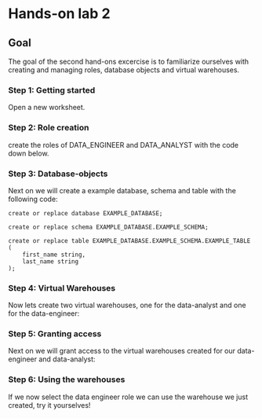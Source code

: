 # Hands-on lab 2

## Goal
The goal of the second hand-ons excercise is to familiarize ourselves with creating and managing roles, database objects and virtual warehouses.

### Step 1: Getting started
Open a new worksheet. 

### Step 2: Role creation
create the roles of DATA_ENGINEER and DATA_ANALYST with the code down below.



### Step 3: Database-objects 
Next on we will create a example database, schema and table with the following code:
```
create or replace database EXAMPLE_DATABASE;

create or replace schema EXAMPLE_DATABASE.EXAMPLE_SCHEMA;

create or replace table EXAMPLE_DATABASE.EXAMPLE_SCHEMA.EXAMPLE_TABLE ( 
    first_name string,
    last_name string
);
```


### Step 4: Virtual Warehouses
Now lets create two virtual warehouses, one for the data-analyst and one for the data-engineer:

### Step 5: Granting access
Next on we will grant access to the virtual warehouses created for our data-engineer and data-analyst:

### Step 6: Using the warehouses
If we now select the data engineer role we can use the warehouse we just created, try it yourselves! 
